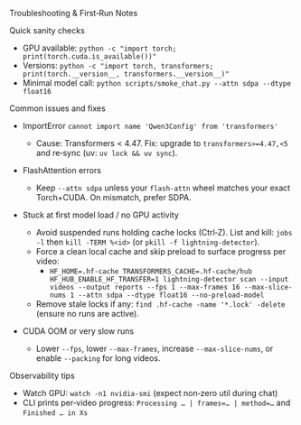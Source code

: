 Troubleshooting & First‑Run Notes

Quick sanity checks

- GPU available: `python -c "import torch; print(torch.cuda.is_available())"`
- Versions: `python -c "import torch, transformers; print(torch.__version__, transformers.__version__)"`
- Minimal model call: `python scripts/smoke_chat.py --attn sdpa --dtype float16`

Common issues and fixes

- ImportError `cannot import name 'Qwen3Config' from 'transformers'`
  - Cause: Transformers < 4.47. Fix: upgrade to `transformers>=4.47,<5` and re‑sync (uv: `uv lock && uv sync`).

- FlashAttention errors
  - Keep `--attn sdpa` unless your `flash-attn` wheel matches your exact Torch+CUDA. On mismatch, prefer SDPA.

- Stuck at first model load / no GPU activity
  - Avoid suspended runs holding cache locks (Ctrl‑Z). List and kill: `jobs -l` then `kill -TERM %<id>` (or `pkill -f lightning-detector`).
  - Force a clean local cache and skip preload to surface progress per video:
    - `HF_HOME=.hf-cache TRANSFORMERS_CACHE=.hf-cache/hub HF_HUB_ENABLE_HF_TRANSFER=1 lightning-detector scan --input videos --output reports --fps 1 --max-frames 16 --max-slice-nums 1 --attn sdpa --dtype float16 --no-preload-model`
  - Remove stale locks if any: `find .hf-cache -name '*.lock' -delete` (ensure no runs are active).

- CUDA OOM or very slow runs
  - Lower `--fps`, lower `--max-frames`, increase `--max-slice-nums`, or enable `--packing` for long videos.

Observability tips

- Watch GPU: `watch -n1 nvidia-smi` (expect non‑zero util during chat)
- CLI prints per‑video progress: `Processing … | frames=… | method=…` and `Finished … in Xs`

